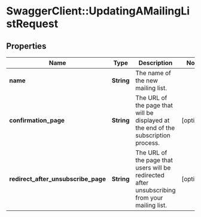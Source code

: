 # SwaggerClient::UpdatingAMailingListRequest

## Properties
Name | Type | Description | Notes
------------ | ------------- | ------------- | -------------
**name** | **String** | The name of the new mailing list. | 
**confirmation_page** | **String** | The URL of the page that will be displayed at the end of the subscription process. | [optional] 
**redirect_after_unsubscribe_page** | **String** | The URL of the page that users will be redirected after unsubscribing from your mailing list. | [optional] 



